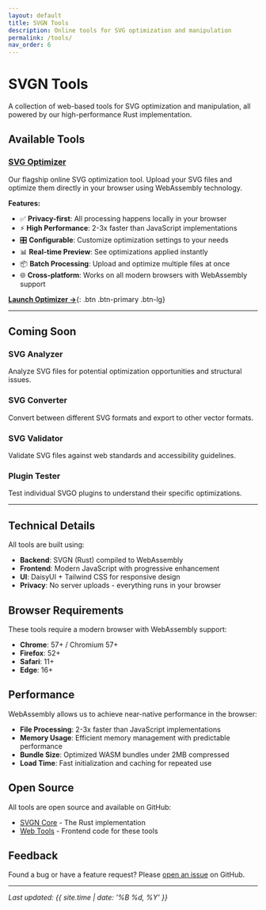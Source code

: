 ```yaml
---
layout: default
title: SVGN Tools
description: Online tools for SVG optimization and manipulation
permalink: /tools/
nav_order: 6
---
```


# SVGN Tools

A collection of web-based tools for SVG optimization and manipulation, all powered by our high-performance Rust implementation.

## Available Tools

### [SVG Optimizer](/tools/optimizer/)
Our flagship online SVG optimization tool. Upload your SVG files and optimize them directly in your browser using WebAssembly technology.

**Features:**
- ✅ **Privacy-first**: All processing happens locally in your browser
- ⚡ **High Performance**: 2-3x faster than JavaScript implementations  
- 🎛️ **Configurable**: Customize optimization settings to your needs
- 📊 **Real-time Preview**: See optimizations applied instantly
- 📦 **Batch Processing**: Upload and optimize multiple files at once
- 🌐 **Cross-platform**: Works on all modern browsers with WebAssembly support

[**Launch Optimizer →**](/tools/optimizer/){: .btn .btn-primary .btn-lg}

---

## Coming Soon

### SVG Analyzer
Analyze SVG files for potential optimization opportunities and structural issues.

### SVG Converter  
Convert between different SVG formats and export to other vector formats.

### SVG Validator
Validate SVG files against web standards and accessibility guidelines.

### Plugin Tester
Test individual SVGO plugins to understand their specific optimizations.

---

## Technical Details

All tools are built using:

- **Backend**: SVGN (Rust) compiled to WebAssembly
- **Frontend**: Modern JavaScript with progressive enhancement
- **UI**: DaisyUI + Tailwind CSS for responsive design
- **Privacy**: No server uploads - everything runs in your browser

## Browser Requirements

These tools require a modern browser with WebAssembly support:

- **Chrome**: 57+ / Chromium 57+
- **Firefox**: 52+
- **Safari**: 11+
- **Edge**: 16+

## Performance

WebAssembly allows us to achieve near-native performance in the browser:

- **File Processing**: 2-3x faster than JavaScript implementations
- **Memory Usage**: Efficient memory management with predictable performance
- **Bundle Size**: Optimized WASM bundles under 2MB compressed
- **Load Time**: Fast initialization and caching for repeated use

## Open Source

All tools are open source and available on GitHub:

- [SVGN Core](https://github.com/twardoch/svgn) - The Rust implementation
- [Web Tools](https://github.com/twardoch/svgn/tree/main/docs) - Frontend code for these tools

## Feedback

Found a bug or have a feature request? Please [open an issue](https://github.com/twardoch/svgn/issues) on GitHub.

---

*Last updated: {{ site.time | date: '%B %d, %Y' }}*
